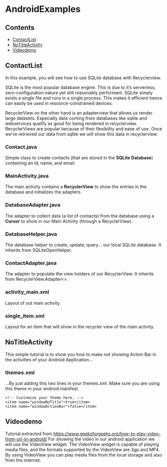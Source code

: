 # AndroidExamples

## Contents
- [ContactList](#contactlist) 
- [NoTitleActivity](#notitleactivity)
- [Videodemo](#videodemo) 

## ContactList

In this example, you will see how to use SQLite database with Recyclerview.

SQLite is the most popular database engine. This is due to it’s serverless, zero-configuration nature yet still reasonably performant. SQLite simply exists a single file and runs in a single process. This makes it efficient hence can easily be used in resource-constrained devices.

RecyclerView on the other hand is an adapterview that allows us render large datasets. Especially data coming from databases like sqlite and webservices qualify as good for being rendered in recyclerview. RecyclerViews are popular because of their flexibility and ease of use. Once we’ve retrieved our data from sqlite we will show this data in recyclerview. 

### Contact.java

Simple class to create contacts (that are stored in the **SQLite Database**) containing an id, name, and email.

### MainActivity.java

The main activity contains a **RecyclerView** to show the entries in the database and initializes the adapters.

### DatabaseAdapter.java

The adapter to collect data (a list of contacts) from the database using a **Cursor** to show in our Main Activity (through a RecyclerView).

### DatabaseHelper.java

The database helper to create, update, query... our local SQLite database. It inherits from SQLiteOpenHelper.

### ContactAdapter.java

The adapter to populate the view holders of our RecyclerView. It inherits from RecyclerView.Adapter<>.

### activity_main.xml

Layout of out main activity.

### single_item.xml

Layout for an item that will show in the recycler view of the main activity.

## NoTitleActivity

This simple tutorial is to show you how to make not showing Action Bar in the activities of your Android Application...

### themes.xml

...By just adding this two lines in your themes.xml. Make sure you are using this theme in your android manifest.
```
<!-- Customize your theme here. -->
<item name="windowNoTitle">true</item>
<item name="windowActionBar">false</item>
```
## Videodemo

Tutorial extracted from https://www.geeksforgeeks.org/how-to-play-video-from-url-in-android/
For showing the video in our android application we will use the VideoView widget. The VideoView widget is capable of playing media files, and the formats supported by the VideoView are 3gp and MP4. By using VideoView you can play media files from the local storage and also from the internet.

